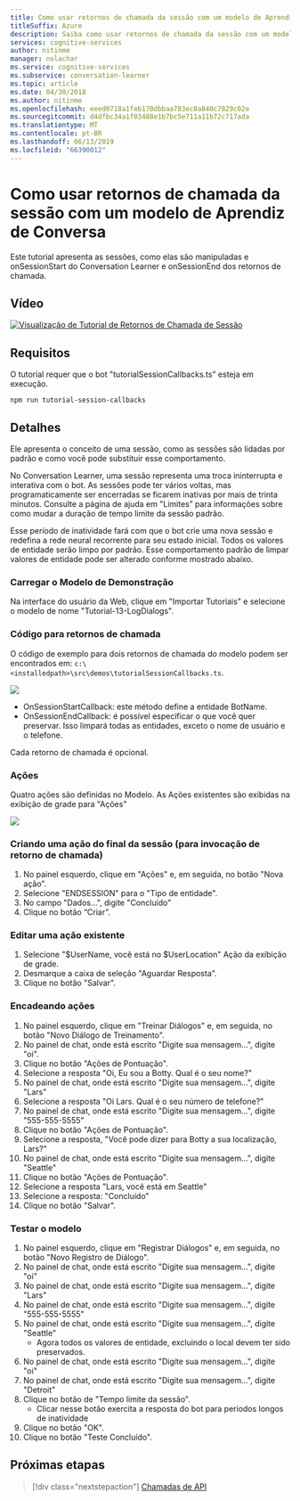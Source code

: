 ```yaml
---
title: Como usar retornos de chamada da sessão com um modelo de Aprendiz de Conversa - Serviços Cognitivos da Microsoft | Microsoft Docs
titleSuffix: Azure
description: Saiba como usar retornos de chamada da sessão com um modelo de Aprendiz de Conversa.
services: cognitive-services
author: nitinme
manager: nolachar
ms.service: cognitive-services
ms.subservice: conversation-learner
ms.topic: article
ms.date: 04/30/2018
ms.author: nitinme
ms.openlocfilehash: eeed0718a1feb170dbbaa783ec0a840c7829c02e
ms.sourcegitcommit: d4dfbc34a1f03488e1b7bc5e711a11b72c717ada
ms.translationtype: MT
ms.contentlocale: pt-BR
ms.lasthandoff: 06/13/2019
ms.locfileid: "66390012"
---
```

# <a name="how-to-use-session-callbacks-with-a-conversation-learner-model"></a>Como usar retornos de chamada da sessão com um modelo de Aprendiz de Conversa

Este tutorial apresenta as sessões, como elas são manipuladas e onSessionStart do Conversation Learner e onSessionEnd dos retornos de chamada.

## <a name="video"></a>Vídeo

[![Visualização de Tutorial de Retornos de Chamada de Sessão](https://aka.ms/cl_Tutorial_v3_SessionCallbacks_Preview)](https://aka.ms/cl_Tutorial_v3_SessionCallbacks)

## <a name="requirements"></a>Requisitos
O tutorial requer que o bot "tutorialSessionCallbacks.ts" esteja em execução.

    npm run tutorial-session-callbacks

## <a name="details"></a>Detalhes
Ele apresenta o conceito de uma sessão, como as sessões são lidadas por padrão e como você pode substituir esse comportamento.

No Conversation Learner, uma sessão representa uma troca ininterrupta e interativa com o bot. As sessões pode ter vários voltas, mas programaticamente ser encerradas se ficarem inativas por mais de trinta minutos.  Consulte a página de ajuda em "Limites” para informações sobre como mudar a duração de tempo limite da sessão padrão.

Esse período de inatividade fará com que o bot crie uma nova sessão e redefina a rede neural recorrente para seu estado inicial. Todos os valores de entidade serão limpo por padrão. Esse comportamento padrão de limpar valores de entidade pode ser alterado conforme mostrado abaixo.

### <a name="load-the-demo-model"></a>Carregar o Modelo de Demonstração

Na interface do usuário da Web, clique em "Importar Tutoriais" e selecione o modelo de nome "Tutorial-13-LogDialogs".

### <a name="code-for-the-callbacks"></a>Código para retornos de chamada

O código de exemplo para dois retornos de chamada do modelo podem ser encontrados em: `c:\<installedpath>\src\demos\tutorialSessionCallbacks.ts`.

![](../media/tutorial11_code.PNG)

- OnSessionStartCallback: este método define a entidade BotName.
- OnSessionEndCallback: é possível especificar o que você quer preservar. Isso limpará todas as entidades, exceto o nome de usuário e o telefone.

Cada retorno de chamada é opcional.

### <a name="actions"></a>Ações

Quatro ações são definidas no Modelo. As Ações existentes são exibidas na exibição de grade para "Ações"

![](../media/tutorial11_actions.PNG)

### <a name="creating-an-end-session-action-for-callback-invocation"></a>Criando uma ação do final da sessão (para invocação de retorno de chamada)

1. No painel esquerdo, clique em "Ações" e, em seguida, no botão "Nova ação".
2. Selecione "ENDSESSION" para o "Tipo de entidade".
3. No campo "Dados...", digite "Concluído"
4. Clique no botão “Criar”.

### <a name="edit-an-existing-action"></a>Editar uma ação existente

1. Selecione "$UserName, você está no $UserLocation" Ação da exibição de grade.
2. Desmarque a caixa de seleção "Aguardar Resposta".
3. Clique no botão "Salvar".

### <a name="chaining-actions"></a>Encadeando ações

1. No painel esquerdo, clique em "Treinar Diálogos" e, em seguida, no botão "Novo Diálogo de Treinamento".
2. No painel de chat, onde está escrito "Digite sua mensagem...", digite "oi".
3. Clique no botão "Ações de Pontuação".
4. Selecione a resposta "Oi, Eu sou a Botty. Qual é o seu nome?"
5. No painel de chat, onde está escrito "Digite sua mensagem...", digite "Lars"
6. Selecione a resposta "Oi Lars. Qual é o seu número de telefone?"
7. No painel de chat, onde está escrito "Digite sua mensagem...", digite "555-555-5555"
8. Clique no botão "Ações de Pontuação".
9. Selecione a resposta, "Você pode dizer para Botty a sua localização, Lars?"
10. No painel de chat, onde está escrito "Digite sua mensagem...", digite "Seattle"
11. Clique no botão "Ações de Pontuação".
12. Selecione a resposta "Lars, você está em Seattle"
13. Selecione a resposta: "Concluído"
14. Clique no botão "Salvar".

### <a name="testing-the-model"></a>Testar o modelo

1. No painel esquerdo, clique em "Registrar Diálogos" e, em seguida, no botão "Novo Registro de Diálogo".
2. No painel de chat, onde está escrito "Digite sua mensagem...", digite "oi"
3. No painel de chat, onde está escrito "Digite sua mensagem...", digite "Lars"
4. No painel de chat, onde está escrito "Digite sua mensagem...", digite "555-555-5555"
5. No painel de chat, onde está escrito "Digite sua mensagem...", digite "Seattle"
    - Agora todos os valores de entidade, excluindo o local devem ter sido preservados.
6. No painel de chat, onde está escrito "Digite sua mensagem...", digite "oi"
7. No painel de chat, onde está escrito "Digite sua mensagem...", digite "Detroit"
8. Clique no botão de "Tempo limite da sessão".
    - Clicar nesse botão exercita a resposta do bot para períodos longos de inatividade
9. Clique no botão "OK".
10. Clique no botão "Teste Concluído".

## <a name="next-steps"></a>Próximas etapas

> [!div class="nextstepaction"]
> [Chamadas de API](./14-api-calls.md)
